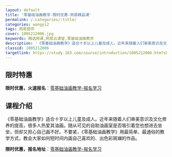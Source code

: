```yaml
---
layout: default
title: '零基础油画教学-限时优惠-网易精品课'
permalink: /:categories/:title/
categories: wangyi2
tags: 网易提供
cover: 1005212006.jpg
keywords: 精选网课,网易云课堂,零基础油画教学
description: '《零基础油画教学》适合十岁以上儿童及成人。近年来随着人们审美意识及文化修养的提高，很多人热爱其油画。随从可见的自助油画室'
classid: 1005212006
targetlink: https://study.163.com/course/introduction/1005212006.htm?share=1&shareId=1025206652&utm_campaign=share&utm_medium=iphoneShare&utm_source=&utm_u=1025206652
---
```


## 限时特惠

**限时优惠，火速报名**：[零基础油画教学-报名学习](https://study.163.com/course/introduction/1005212006.htm?share=1&shareId=1025206652&utm_campaign=share&utm_medium=iphoneShare&utm_source=&utm_u=1025206652)

## 课程介绍

《零基础油画教学》适合十岁以上儿童及成人。近年来随着人们审美意识及文化修养的提高，很多人热爱其油画。随从可见的自助油画室是否吸引着您也想进去坐坐，但却又担心自己画不好。不要紧，《零基础油画教学》用最简单、最通俗的教学方式，教会大家如何短时间内画自己喜欢的、出色彩斑斓的作品。

**限时优惠，报名地址**：[零基础油画教学-报名学习](https://study.163.com/course/introduction/1005212006.htm?share=1&shareId=1025206652&utm_campaign=share&utm_medium=iphoneShare&utm_source=&utm_u=1025206652)

